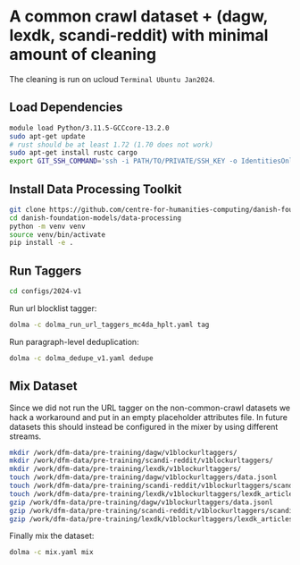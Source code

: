 # A common crawl dataset + (dagw, lexdk, scandi-reddit) with minimal amount of cleaning

The cleaning is run on ucloud `Terminal Ubuntu Jan2024`.


## Load Dependencies

```bash
module load Python/3.11.5-GCCcore-13.2.0
sudo apt-get update
# rust should be at least 1.72 (1.70 does not work)
sudo apt-get install rustc cargo
export GIT_SSH_COMMAND='ssh -i PATH/TO/PRIVATE/SSH_KEY -o IdentitiesOnly=yes'
```

## Install Data Processing Toolkit
```bash
git clone https://github.com/centre-for-humanities-computing/danish-foundation-models.git
cd danish-foundation-models/data-processing
python -m venv venv
source venv/bin/activate
pip install -e .
```

## Run Taggers
```bash
cd configs/2024-v1
```

Run url blocklist tagger:
```bash
dolma -c dolma_run_url_taggers_mc4da_hplt.yaml tag
```

Run paragraph-level deduplication:

```bash
dolma -c dolma_dedupe_v1.yaml dedupe
```

## Mix Dataset

Since we did not run the URL tagger on the non-common-crawl datasets we hack a workaround and put in an empty placeholder attributes file.
In future datasets this should instead be configured in the mixer by using different streams.
```bash
mkdir /work/dfm-data/pre-training/dagw/v1blockurltaggers/
mkdir /work/dfm-data/pre-training/scandi-reddit/v1blockurltaggers/
mkdir /work/dfm-data/pre-training/lexdk/v1blockurltaggers/
touch /work/dfm-data/pre-training/dagw/v1blockurltaggers/data.jsonl
touch /work/dfm-data/pre-training/scandi-reddit/v1blockurltaggers/scandi-reddit.jsonl
touch /work/dfm-data/pre-training/lexdk/v1blockurltaggers/lexdk_articles.jsonl
gzip /work/dfm-data/pre-training/dagw/v1blockurltaggers/data.jsonl
gzip /work/dfm-data/pre-training/scandi-reddit/v1blockurltaggers/scandi-reddit.jsonl
gzip /work/dfm-data/pre-training/lexdk/v1blockurltaggers/lexdk_articles.jsonl
```

Finally mix the dataset:

```bash
dolma -c mix.yaml mix
```
